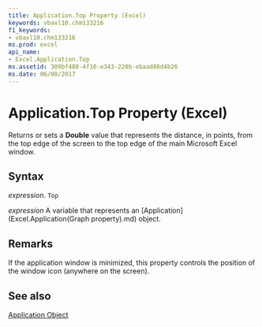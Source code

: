 ```yaml
---
title: Application.Top Property (Excel)
keywords: vbaxl10.chm133216
f1_keywords:
- vbaxl10.chm133216
ms.prod: excel
api_name:
- Excel.Application.Top
ms.assetid: 309bf408-4f10-e343-228b-ebaad86d4b26
ms.date: 06/08/2017
---
```



# Application.Top Property (Excel)

Returns or sets a  **Double** value that represents the distance, in points, from the top edge of the screen to the top edge of the main Microsoft Excel window.


## Syntax

 _expression_. `Top`

 _expression_ A variable that represents an [Application](Excel.Application(Graph property).md) object.


## Remarks

If the application window is minimized, this property controls the position of the window icon (anywhere on the screen).


## See also


[Application Object](Excel.Application(object).md)

